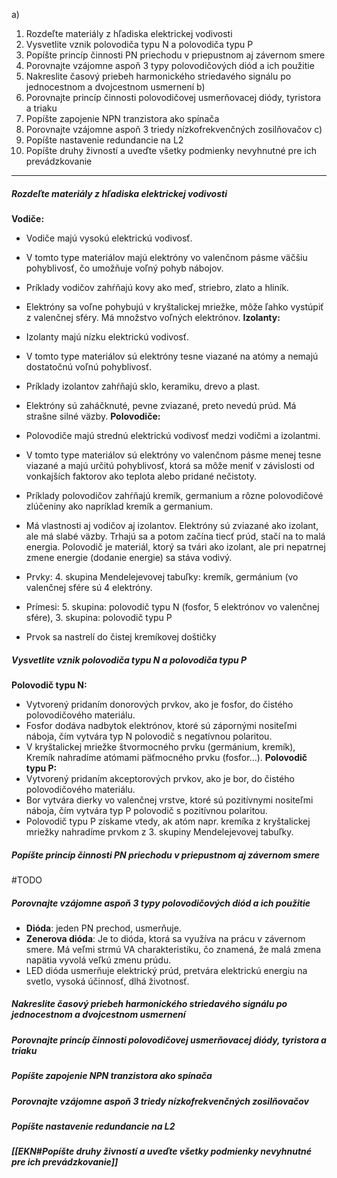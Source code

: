 a)
1. Rozdeľte materiály z hľadiska elektrickej vodivosti
2. Vysvetlite vznik polovodiča typu N a polovodiča typu P
3. Popíšte princíp činnosti PN priechodu v priepustnom aj závernom smere
4. Porovnajte vzájomne aspoň 3 typy polovodičových diód a ich použitie
5. Nakreslite časový priebeh harmonického striedavého signálu po jednocestnom a dvojcestnom usmernení
b)
1. Porovnajte princíp činnosti polovodičovej usmerňovacej diódy, tyristora a triaku
2. Popíšte zapojenie NPN tranzistora ako spínača
3. Porovnajte vzájomne aspoň 3 triedy nízkofrekvenčných zosilňovačov
c)
1. Popíšte nastavenie redundancie na L2
2. Popíšte druhy živností a uveďte všetky podmienky nevyhnutné pre ich prevádzkovanie

---

##### Rozdeľte materiály z hľadiska elektrickej vodivosti
**Vodiče:**
- Vodiče majú vysokú elektrickú vodivosť.
- V tomto type materiálov majú elektróny vo valenčnom pásme väčšiu pohyblivosť, čo umožňuje voľný pohyb nábojov.
- Príklady vodičov zahŕňajú kovy ako meď, striebro, zlato a hliník.
- Elektróny sa voľne pohybujú v kryštalickej mriežke, môže ľahko vystúpiť z valenčnej sféry. Má množstvo voľných elektrónov.
**Izolanty:**
- Izolanty majú nízku elektrickú vodivosť.
- V tomto type materiálov sú elektróny tesne viazané na atómy a nemajú dostatočnú voľnú pohyblivosť.
- Príklady izolantov zahŕňajú sklo, keramiku, drevo a plast.
- Elektróny sú zaháčknuté, pevne zviazané, preto nevedú prúd. Má strašne silné väzby.
**Polovodiče:**
- Polovodiče majú strednú elektrickú vodivosť medzi vodičmi a izolantmi.
- V tomto type materiálov sú elektróny vo valenčnom pásme menej tesne viazané a majú určitú pohyblivosť, ktorá sa môže meniť v závislosti od vonkajších faktorov ako teplota alebo pridané nečistoty.
- Príklady polovodičov zahŕňajú kremík, germanium a rôzne polovodičové zlúčeniny ako napríklad kremík a germanium.
- Má vlastnosti aj vodičov aj izolantov. Elektróny sú zviazané ako izolant, ale má slabé väzby. Trhajú sa a potom začína tiecť prúd, stačí na to malá energia. Polovodič je materiál, ktorý sa tvári ako izolant, ale pri nepatrnej zmene energie (dodanie energie) sa stáva vodivý.

- Prvky: 4. skupina Mendelejevovej tabuľky: kremík, germánium (vo valenčnej sfére sú 4 elektróny.
- Prímesi: 5. skupina: polovodič typu N (fosfor, 5 elektrónov vo valenčnej sfére), 3. skupina: polovodič typu P
- Prvok sa nastrelí do čistej kremíkovej doštičky
##### Vysvetlite vznik polovodiča typu N a polovodiča typu P
**Polovodič typu N:**
- Vytvorený pridaním donorových prvkov, ako je fosfor, do čistého polovodičového materiálu.
- Fosfor dodáva nadbytok elektrónov, ktoré sú zápornými nositeľmi náboja, čím vytvára typ N polovodič s negatívnou polaritou.
- V kryštalickej mriežke štvormocného prvku (germánium, kremík), Kremík nahradíme atómami päťmocného prvku (fosfor...).
**Polovodič typu P:**
- Vytvorený pridaním akceptorových prvkov, ako je bor, do čistého polovodičového materiálu.
- Bor vytvára dierky vo valenčnej vrstve, ktoré sú pozitívnymi nositeľmi náboja, čím vytvára typ P polovodič s pozitívnou polaritou.
- Polovodič typu P získame vtedy, ak atóm napr. kremíka z kryštalickej mriežky nahradíme prvkom z 3. skupiny Mendelejevovej tabuľky.
##### Popíšte princíp činnosti PN priechodu v priepustnom aj závernom smere
#TODO 
##### Porovnajte vzájomne aspoň 3 typy polovodičových diód a ich použitie
- **Dióda**: jeden PN prechod, usmerňuje.
- **Zenerova dióda**: Je to dióda, ktorá sa využíva na prácu v závernom smere. Má veľmi strmú VA charakteristiku, čo znamená, že malá zmena napätia vyvolá veľkú zmenu prúdu.
- LED dióda usmerňuje elektrický prúd, pretvára elektrickú energiu na svetlo, vysoká účinnosť, dlhá životnosť.
##### Nakreslite časový priebeh harmonického striedavého signálu po jednocestnom a dvojcestnom usmernení
##### Porovnajte princíp činnosti polovodičovej usmerňovacej diódy, tyristora a triaku
##### Popíšte zapojenie NPN tranzistora ako spínača
##### Porovnajte vzájomne aspoň 3 triedy nízkofrekvenčných zosilňovačov
##### Popíšte nastavenie redundancie na L2
##### [[EKN#Popíšte druhy živností a uveďte všetky podmienky nevyhnutné pre ich prevádzkovanie]]
